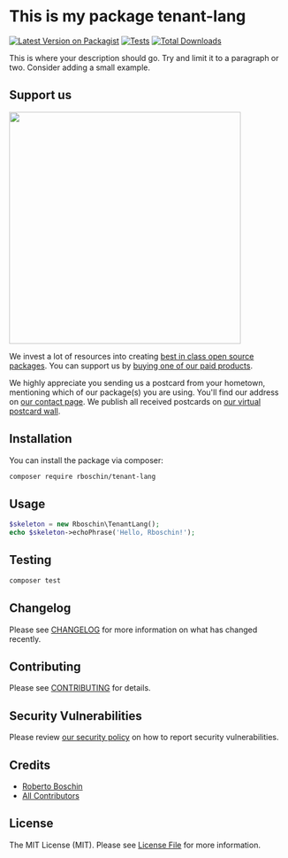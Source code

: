 # This is my package tenant-lang

[![Latest Version on Packagist](https://img.shields.io/packagist/v/rboschin/tenant-lang.svg?style=flat-square)](https://packagist.org/packages/rboschin/tenant-lang)
[![Tests](https://img.shields.io/github/actions/workflow/status/rboschin/tenant-lang/run-tests.yml?branch=main&label=tests&style=flat-square)](https://github.com/rboschin/tenant-lang/actions/workflows/run-tests.yml)
[![Total Downloads](https://img.shields.io/packagist/dt/rboschin/tenant-lang.svg?style=flat-square)](https://packagist.org/packages/rboschin/tenant-lang)

This is where your description should go. Try and limit it to a paragraph or two. Consider adding a small example.

## Support us

[<img src="https://github-ads.s3.eu-central-1.amazonaws.com/tenant-lang.jpg?t=1" width="419px" />](https://spatie.be/github-ad-click/tenant-lang)

We invest a lot of resources into creating [best in class open source packages](https://spatie.be/open-source). You can support us by [buying one of our paid products](https://spatie.be/open-source/support-us).

We highly appreciate you sending us a postcard from your hometown, mentioning which of our package(s) you are using. You'll find our address on [our contact page](https://spatie.be/about-us). We publish all received postcards on [our virtual postcard wall](https://spatie.be/open-source/postcards).

## Installation

You can install the package via composer:

```bash
composer require rboschin/tenant-lang
```

## Usage

```php
$skeleton = new Rboschin\TenantLang();
echo $skeleton->echoPhrase('Hello, Rboschin!');
```

## Testing

```bash
composer test
```

## Changelog

Please see [CHANGELOG](CHANGELOG.md) for more information on what has changed recently.

## Contributing

Please see [CONTRIBUTING](https://github.com/spatie/.github/blob/main/CONTRIBUTING.md) for details.

## Security Vulnerabilities

Please review [our security policy](../../security/policy) on how to report security vulnerabilities.

## Credits

- [Roberto Boschin](https://github.com/rboschin)
- [All Contributors](../../contributors)

## License

The MIT License (MIT). Please see [License File](LICENSE.md) for more information.
